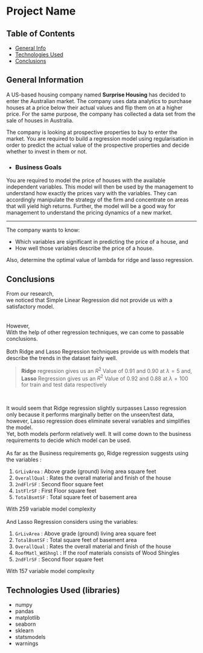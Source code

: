 # Project Name


## Table of Contents
* [General Info](#general-information)
* [Technologies Used](#technologies-used)
* [Conclusions](#conclusions)


<!-- You can include any other section that is pertinent to your problem -->

## General Information
A US-based housing company named <b>Surprise Housing</b> has decided to enter the Australian market. The company uses data analytics to purchase houses at a price below their actual values and flip them on at a higher price. For the same purpose, the company has collected a data set from the sale of houses in Australia.

 

The company is looking at prospective properties to buy to enter the market. You are required to build a regression model using regularisation in order to predict the actual value of the prospective properties and decide whether to invest in them or not.

 + ### Business Goals

You are required to model the price of houses with the available independent variables. This model will then be used by the management to understand how exactly the prices vary with the variables. They can accordingly manipulate the strategy of the firm and concentrate on areas that will yield high returns. Further, the model will be a good way for management to understand the pricing dynamics of a new market.<hr>

The company wants to know:
- Which variables are significant in predicting the price of a house, and
- How well those variables describe the price of a house.

Also, determine the optimal value of lambda for ridge and lasso regression.

## Conclusions
From our research,<br>
we noticed that Simple Linear Regression did not provide us with a satisfactory model. <br>
<br><br>However,<br> With the help of other regression techniques, we can come to passable conclusions.<br><br>
Both Ridge and Lasso Regression techniques provide us with models that describe the trends in the dataset fairly well.

> <b>Ridge</b> regression gives us an $R^2$ Value of $0.91$ and $0.90$ at $\lambda = 5$ and, <br> 
> <b>Lasso</b> Regression gives us an $R^2$ Value of $0.92$ and $0.88$ at $\lambda = 100$<br> 
> for train and test data respectively
<br>

It would seem that Ridge regression slightly surpasses Lasso regression only because it performs marginally better on the unseen/test data, however, Lasso regression does eliminate several variables and simplifies the model. <br> Yet, both models perform relatively well. It will come down to the business requirements to decide which model can be used. 
<br><br>
As far as the Business requirements go, Ridge regression suggests using the variables : 

1. `GrLivArea`    : Above grade (ground) living area square feet
2. `OverallQual`  : Rates the overall material and finish of the house
3. `2ndFlrSF`     : Second floor square feet
4. `1stFlrSF`     : First Floor square feet
5. `TotalBsmtSF`  : Total square feet of basement area

With 259 variable model complexity
<br><br>
And Lasso Regression considers using the variables:

1. `GrLivArea` : Above grade (ground) living area square feet
2. `TotalBsmtSF` : Total square feet of basement area
3. `OverallQual` : Rates the overall material and finish of the house
4. `RoofMatl_WdShngl` : If the roof materials consists of Wood Shingles
5. `2ndFlrSF` : Second floor square feet

With 157 variable model complexity


## Technologies Used (libraries)
- numpy
- pandas
- matplotlib
- seaborn
- sklearn
- statsmodels
- warnings
